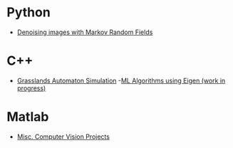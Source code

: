 # Python
 - [Denoising images with Markov Random Fields](https://github.com/ospiro/Machine-Learning/blob/master/Markov-Random-Field/MRF.py)
# C++
 - [Grasslands Automaton Simulation](https://github.com/ospiro/Lattice2/tree/master/Lattice2)
 -[ML Algorithms using Eigen (work in progress)](https://github.com/ospiro/EigenML)
# Matlab
 - [Misc. Computer Vision Projects](http://github.com/ospiro/Computer-Vision)
